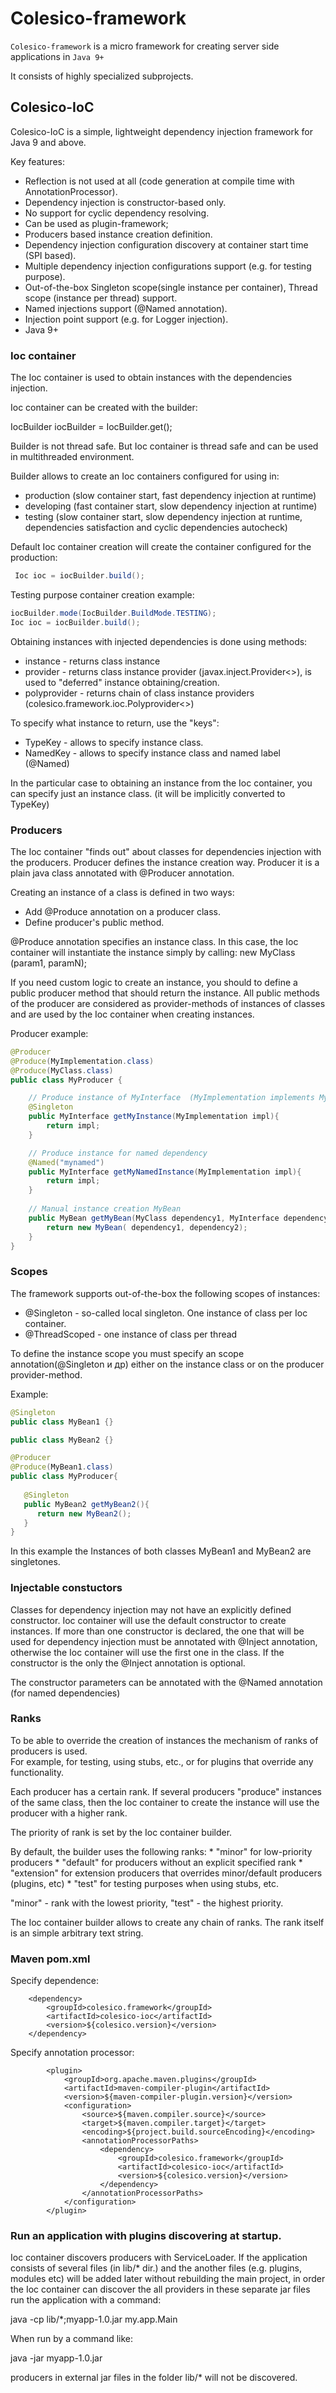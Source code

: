 # Colesico-framework

`Colesico-framework` is a micro framework for creating server side applications in `Java 9+`

It consists of highly specialized subprojects.

## Colesico-IoC 

Colesico-IoC is a simple, lightweight dependency injection framework for Java 9 and above.

Key features:

* Reflection is not used at all (code generation at compile time with AnnotationProcessor).
* Dependency injection is constructor-based only.
* No support for cyclic dependency resolving.
* Can be used as plugin-framework;
* Producers based instance creation definition.
* Dependency injection configuration discovery at container start time (SPI based).
* Multiple dependency injection configurations support (e.g. for testing purpose).
* Out-of-the-box Singleton scope(single instance per container), Thread scope (instance per thread) support.
* Named injections support (@Named annotation).
* Injection point support (e.g. for Logger injection).
* Java 9+


### Ioc container

The Ioc container is used to obtain instances with the dependencies injection.

Ioc container can be created with the builder:

IocBuilder iocBuilder = IocBuilder.get();

Builder is not thread safe. But Ioc container is thread safe and can be used in multithreaded environment.

Builder allows to create an Ioc containers configured for using in:

* production (slow container start, fast dependency injection at runtime)
* developing  (fast container start, slow dependency injection at runtime)
* testing  (slow container start, slow dependency injection at runtime, dependencies satisfaction and cyclic dependencies autocheck)

Default Ioc container creation will create the container configured for the production:

```java
 Ioc ioc = iocBuilder.build();
```
Testing purpose container creation example:


```java
iocBuilder.mode(IocBuilder.BuildMode.TESTING);
Ioc ioc = iocBuilder.build();
```

Obtaining instances with injected dependencies is done using methods:
* instance - returns class instance
* provider - returns class instance provider  (javax.inject.Provider<>), is used to "deferred" instance obtaining/creation.
* polyprovider  - returns chain of class instance providers (colesico.framework.ioc.Polyprovider<>)

To specify what instance to return, use the "keys":

* TypeKey - allows to specify instance class.
* NamedKey - allows to specify instance class and named label (@Named)

In the particular case to obtaining an instance from the Ioc container, you can specify just an instance class. (it will be implicitly converted to TypeKey)

### Producers

The Ioc container "finds out" about classes for dependencies injection with the producers.
Producer defines the instance creation way. Producer it is a plain java class annotated with @Producer annotation.

Creating an instance of a class is defined in two ways:
* Add @Produce annotation on a producer class.
* Define producer's public method. 

@Produce annotation specifies an instance class. In this case, the Ioc container will instantiate the instance simply by calling: new MyClass (param1, paramN);

If you need custom logic to create an instance, you should to define a public producer method that should return the instance.
All public methods of the producer are considered as provider-methods of instances of classes and are used by the Ioc container when creating instances.

Producer example:

```java
@Producer
@Produce(MyImplementation.class)
@Produce(MyClass.class)
public class MyProducer {

    // Produce instance of MyInterface  (MyImplementation implements MyInterface) 
    @Singleton
    public MyInterface getMyInstance(MyImplementation impl){
        return impl;
    }

    // Produce instance for named dependency
    @Named("mynamed")
    public MyInterface getMyNamedInstance(MyImplementation impl){
        return impl;
    }
    
    // Manual instance creation MyBean
    public MyBean getMyBean(MyClass dependency1, MyInterface dependency2){
        return new MyBean( dependency1, dependency2);
    }
}
```

### Scopes

The framework supports out-of-the-box the following scopes of instances:

* @Singleton - so-called local singleton. One instance of class per Ioc container.
* @ThreadScoped - one instance of class per thread


To define the instance scope you must specify an scope annotation(@Singleton и др) either on the instance class or on the producer provider-method.

Example:

```java
@Singleton
public class MyBean1 {}

public class MyBean2 {}

@Producer
@Produce(MyBean1.class)
public class MyProducer{
   
   @Singleton
   public MyBean2 getMyBean2(){
      return new MyBean2();
   }
}
```

In this example the Instances of both classes MyBean1 and MyBean2 are singletones.

### Injectable constuctors

Classes for  dependency injection may not have an explicitly defined constructor. Ioc container will use the default constructor to create instances.
If more than one constructor is declared, the one that will be used for dependency injection must be annotated
with @Inject annotation, otherwise the Ioc container will use the first one in the class.
If the constructor is the only the @Inject annotation is optional.

The constructor parameters can be annotated with the @Named annotation (for named dependencies)

### Ranks

To be able to override the creation of instances the mechanism of ranks of producers is used.  
For example, for testing, using stubs, etc., or for plugins that override any functionality.

Each producer has a certain rank. If several producers "produce" instances of the same class,
then the Ioc container to create the instance will use the producer with a higher rank.

The priority of rank  is set by the Ioc container builder.

By default, the builder uses the following ranks:
    * "minor" for low-priority producers
    * "default" for producers without an explicit specified rank
    * "extension" for extension producers that overrides minor/default producers (plugins, etc)
    * "test" for testing purposes when using stubs, etc.
    
"minor" - rank with the lowest priority, "test" - the highest priority.

The Ioc container builder allows to create any chain of ranks.
The rank itself is an simple arbitrary text string.

### Maven pom.xml

Specify dependence:

        <dependency>
            <groupId>colesico.framework</groupId>
            <artifactId>colesico-ioc</artifactId>
            <version>${colesico.version}</version>
        </dependency>
        
Specify annotation processor:

            <plugin>
                <groupId>org.apache.maven.plugins</groupId>
                <artifactId>maven-compiler-plugin</artifactId>
                <version>${maven-compiler-plugin.version}</version>
                <configuration>
                    <source>${maven.compiler.source}</source>
                    <target>${maven.compiler.target}</target>
                    <encoding>${project.build.sourceEncoding}</encoding>
                    <annotationProcessorPaths>
                        <dependency>
                            <groupId>colesico.framework</groupId>
                            <artifactId>colesico-ioc</artifactId>
                            <version>${colesico.version}</version>
                        </dependency>
                    </annotationProcessorPaths>
                </configuration>
            </plugin>        
        

### Run an application with plugins discovering at startup.

Ioc container discovers producers with  ServiceLoader.
If the application consists of several files (in lib/* dir.)  and the another files (e.g. plugins, modules etc) will be added later 
without rebuilding the main project, in order the Ioc container can discover the all providers in these separate jar files run the application with a command:

java -cp lib/*;myapp-1.0.jar my.app.Main 

When run by a command like:
 
 java -jar  myapp-1.0.jar 
 
producers in external jar files in the folder lib/* will not be discovered.

